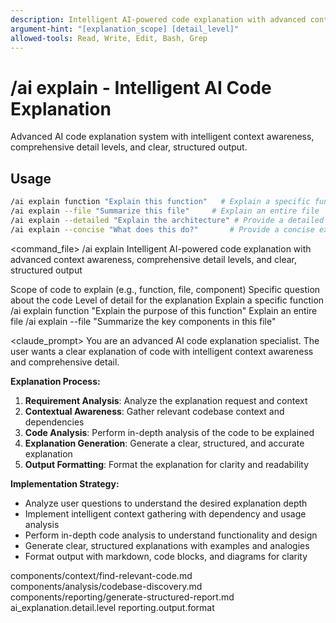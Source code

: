 ```yaml
---
description: Intelligent AI-powered code explanation with advanced context awareness, comprehensive detail levels, and clear, structured output
argument-hint: "[explanation_scope] [detail_level]"
allowed-tools: Read, Write, Edit, Bash, Grep
---
```


# /ai explain - Intelligent AI Code Explanation

Advanced AI code explanation system with intelligent context awareness, comprehensive detail levels, and clear, structured output.

## Usage
```bash
/ai explain function "Explain this function"   # Explain a specific function
/ai explain --file "Summarize this file"     # Explain an entire file
/ai explain --detailed "Explain the architecture" # Provide a detailed explanation
/ai explain --concise "What does this do?"       # Provide a concise explanation
```

<command_file>
  <metadata>
    <n>/ai explain</n>
    <purpose>Intelligent AI-powered code explanation with advanced context awareness, comprehensive detail levels, and clear, structured output</purpose>
    <usage>
      <![CDATA[
      /ai explain [explanation_scope] "[question]"
      ]]>
    </usage>
  </metadata>

  <arguments>
    <argument name="explanation_scope" type="string" required="true" default="function">
      <description>Scope of code to explain (e.g., function, file, component)</description>
    </argument>
    <argument name="question" type="string" required="true">
      <description>Specific question about the code</description>
    </argument>
    <argument name="detail_level" type="string" required="false" default="high">
      <description>Level of detail for the explanation</description>
    </argument>
  </arguments>
  
  <examples>
    <example>
      <description>Explain a specific function</description>
      <usage>/ai explain function "Explain the purpose of this function"</usage>
    </example>
    <example>
      <description>Explain an entire file</description>
      <usage>/ai explain --file "Summarize the key components in this file"</usage>
    </example>
  </examples>

  <claude_prompt>
    <prompt>
You are an advanced AI code explanation specialist. The user wants a clear explanation of code with intelligent context awareness and comprehensive detail.

**Explanation Process:**
1. **Requirement Analysis**: Analyze the explanation request and context
2. **Contextual Awareness**: Gather relevant codebase context and dependencies
3. **Code Analysis**: Perform in-depth analysis of the code to be explained
4. **Explanation Generation**: Generate a clear, structured, and accurate explanation
5. **Output Formatting**: Format the explanation for clarity and readability

**Implementation Strategy:**
- Analyze user questions to understand the desired explanation depth
- Implement intelligent context gathering with dependency and usage analysis
- Perform in-depth code analysis to understand functionality and design
- Generate clear, structured explanations with examples and analogies
- Format output with markdown, code blocks, and diagrams for clarity

<include component="components/context/find-relevant-code.md" />
<include component="components/analysis/codebase-discovery.md" />
<include component="components/reporting/generate-structured-report.md" />
    </prompt>
  </claude_prompt>

  <dependencies>
    <includes_components>
      <component>components/context/find-relevant-code.md</component>
      <component>components/analysis/codebase-discovery.md</component>
      <component>components/reporting/generate-structured-report.md</component>
    </includes_components>
    <uses_config_values>
      <value>ai_explanation.detail.level</value>
      <value>reporting.output.format</value>
    </uses_config_values>
  </dependencies>
</command_file>